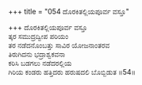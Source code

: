 +++
title = "054 ದೊರಕಿತಲ್ಲಿಯಪೂರ್ವ ವಸ್ತೂ"

+++
ದೊರಕಿತಲ್ಲಿಯಪೂರ್ವ ವಸ್ತೂ  
ತ್ಕರ ಸಮುದ್ರದ್ವೀಪ ಪರಿಯಂ  
ತರ ನಡೆದನೊಂಬತ್ತು ಸಾವಿರ ಯೋಜನಾಂತರವ  
ತಿರುಗಿದನು ಭದ್ರಾಶ್ವಕವನಾ  
ಕರಿಸಿ ಬಡಗಲು ನಡೆದರಲ್ಲಿಯ  
ಗಿರಿಯ ಕಂಡರು ಹತ್ತಿದರು ಹರುಷದಲಿ ಬೊಬ್ಬಿಡುತ     ॥54॥